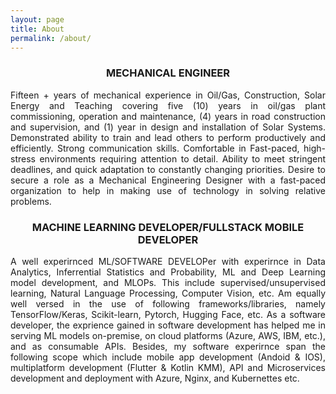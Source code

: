 ```yaml
---
layout: page
title: About
permalink: /about/
---
```


<body class="about-body">
<h3 style="text-align: center;">MECHANICAL ENGINEER</h3>

<div style='text-align: justify;'>
  <p>Fifteen + years of mechanical experience in Oil/Gas, Construction, Solar Energy and Teaching covering five (10) years in oil/gas plant commissioning, operation and maintenance, (4) years in road construction and supervision, and (1) year in design and installation of Solar Systems. Demonstrated ability to train and lead others to perform productively and efficiently. Strong communication skills. Comfortable in Fast-paced, high-stress environments requiring attention to detail. Ability to meet stringent deadlines, and quick adaptation to constantly changing priorities. Desire to secure a role as a Mechanical Engineering Designer with a fast-paced organization to help in making use of technology in solving relative problems.</p>

</div>
<div style='text-align: justify;'>
  <h3 style="text-align: center;">MACHINE LEARNING DEVELOPER/FULLSTACK MOBILE DEVELOPER</h3>
  <p>A well experirnced ML/SOFTWARE DEVELOPer with experirnce in Data Analytics, Inferrential Statistics and Probability, ML and Deep Learning model development, and MLOPs. This include supervised/unsupervised learning, Natural Language Processing, Computer Vision, etc. Am equally well versed in the use of following frameworks/libraries, namely TensorFlow/Keras, Scikit-learn, Pytorch, Hugging Face, etc. As a software developer, the exprience gained in software development has helped me in serving ML models on-premise, on cloud platforms (Azure, AWS, IBM, etc.), and  as consumable APIs. Besides, my software experirnce span the following scope which include mobile app development (Andoid & IOS), multiplatform development (Flutter & Kotlin KMM), API and Microservices development and deployment with Azure, Nginx, and Kubernettes etc. </p>
</div>
</body>

